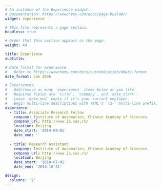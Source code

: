 ```yaml
---
# An instance of the Experience widget.
# Documentation: https://wowchemy.com/docs/page-builder/
widget: experience

# This file represents a page section.
headless: true

# Order that this section appears on the page.
weight: 40

title: Experience
subtitle:

# Date format for experience
#   Refer to https://wowchemy.com/docs/customization/#date-format
date_format: Jan 2006

# Experiences.
#   Add/remove as many `experience` items below as you like.
#   Required fields are `title`, `company`, and `date_start`.
#   Leave `date_end` empty if it's your current employer.
#   Begin multi-line descriptions with YAML's `|2-` multi-line prefix.
experience:
  - title: Associate Research Fellow
    company: Institute of Automation, Chinese Academy of Sciences
    company_url: http://www.ia.cas.cn/
    location: Beijing
    date_start: '2014-09-01'
    date_end: ''
        
  - title: Research Assistant
    company: Institute of Automation, Chinese Academy of Sciences
    company_url: http://www.ia.cas.cn/
    location: Beijing
    date_start: '2010-07-01'
    date_end: '2014-10-31'

design:
  columns: '2'
---
```

